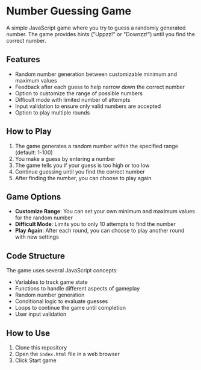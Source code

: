 # Number Guessing Game

A simple JavaScript game where you try to guess a randomly generated number. The game provides hints ("Uppzz!" or "Downzz!") until you find the correct number.

## Features

- Random number generation between customizable minimum and maximum values
- Feedback after each guess to help narrow down the correct number
- Option to customize the range of possible numbers
- Difficult mode with limited number of attempts
- Input validation to ensure only valid numbers are accepted
- Option to play multiple rounds

## How to Play

1. The game generates a random number within the specified range (default: 1-100)
2. You make a guess by entering a number
3. The game tells you if your guess is too high or too low
4. Continue guessing until you find the correct number
5. After finding the number, you can choose to play again

## Game Options

- **Customize Range**: You can set your own minimum and maximum values for the random number
- **Difficult Mode**: Limits you to only 10 attempts to find the number
- **Play Again**: After each round, you can choose to play another round with new settings

## Code Structure

The game uses several JavaScript concepts:

- Variables to track game state
- Functions to handle different aspects of gameplay
- Random number generation
- Conditional logic to evaluate guesses
- Loops to continue the game until completion
- User input validation

## How to Use

1. Clone this repository
2. Open the `index.html` file in a web browser
3. Click Start game
